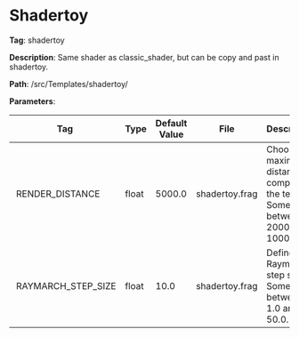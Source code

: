 # Shadertoy

**Tag**: shadertoy

**Description**: Same shader as classic_shader, but can be copy and past in shadertoy.

**Path**: /src/Templates/shadertoy/

**Parameters**:

| Tag | Type | Default Value | File | Description |
|-|-|-|-|-|
| RENDER_DISTANCE | float | 5000.0 | shadertoy.frag | Choose the maximum distance to compute the terrain. Something between 2000.0 and 10000.0. |
| RAYMARCH_STEP_SIZE | float | 10.0 | shadertoy.frag | Define the Raymarch step size. Something between 1.0 and 50.0. |
